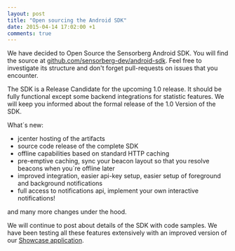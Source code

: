 ```yaml
---
layout: post
title: "Open sourcing the Android SDK"
date: 2015-04-14 17:02:00 +1
comments: true
---
```

We have decided to Open Source the Sensorberg Android SDK. You will find the source at [github.com/sensorberg-dev/android-sdk](http://github.com/sensorberg-dev/android-sdk). Feel free to investigate its structure and don't forget pull-requests on issues that you encounter.

The SDK is a Release Candidate for the upcoming 1.0 release. It should be fully functional except some backend integrations for statistic features. We will keep you informed about the formal release of the 1.0 Version of the SDK.

What´s new:

 * jcenter hosting of the artifacts
 * source code release of the complete SDK
 * offline capabilities based on standard HTTP caching
 * pre-emptive caching, sync your beacon layout so that you resolve beacons when you´re offline later
 * improved integration, easier api-key setup, easier setup of foreground and background notifications
 * full access to notifications api, implement your own interactive notifications!

 and many more changes under the hood.

 We will continue to post about details of the SDK with code samples. We have been testing all these features extensively with an improved version of our [Showcase application](https://play.google.com/store/apps/details?id=com.sensorberg.android.showcase).
